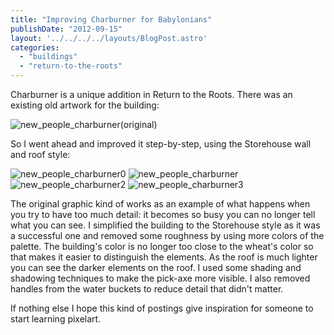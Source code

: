 ```yaml
---
title: "Improving Charburner for Babylonians"
publishDate: "2012-09-15"
layout: '../../../../layouts/BlogPost.astro'
categories: 
  - "buildings"
  - "return-to-the-roots"
---
```


Charburner is a unique addition in Return to the Roots. There was an existing old artwork for the building:

![](/wp-content/uploads/2012/09/new_people_charburneroriginal1.png "new_people_charburner(original)")

So I went ahead and improved it step-by-step, using the Storehouse wall and roof style:

![](/wp-content/uploads/2012/09/new_people_charburneroriginal.png "new_people_charburner0") ![](/wp-content/uploads/2012/09/new_people_charburner.png "new_people_charburner") ![](/wp-content/uploads/2012/09/new_people_charburner2.png "new_people_charburner2") ![](/wp-content/uploads/2012/09/new_people_charburner3.png "new_people_charburner3")

The original graphic kind of works as an example of what happens when you try to have too much detail: it becomes so busy you can no longer tell what you can see. I simplified the building to the Storehouse style as it was a successful one and removed some roughness by using more colors of the palette. The building's color is no longer too close to the wheat's color so that makes it easier to distinguish the elements. As the roof is much lighter you can see the darker elements on the roof. I used some shading and shadowing techniques to make the pick-axe more visible. I also removed handles from the water buckets to reduce detail that didn't matter.

If nothing else I hope this kind of postings give inspiration for someone to start learning pixelart.
